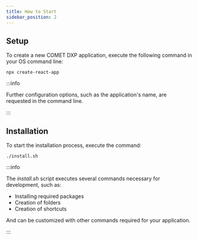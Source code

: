 ```yaml
---
title: How to Start
sidebar_position: 2
---
```


## Setup

To create a new COMET DXP application, execute the following command in your OS command line:

`npx create-react-app`

:::info

Further configuration options, such as the application's name, are requested in the command line.

:::

## Installation

To start the installation process, execute the command:

`./install.sh`

:::info

The *install.sh* script executes several commands necessary for development, such as:

* Installing required packages
* Creation of folders
* Creation of shortcuts

And can be customized with other commands required for your application.

:::